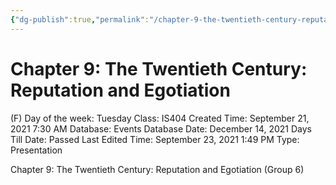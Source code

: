 ```yaml
---
{"dg-publish":true,"permalink":"/chapter-9-the-twentieth-century-reputation-and-egotiation/"}
---
```


# Chapter 9: The Twentieth Century: Reputation and Egotiation

(F) Day of the week: Tuesday
Class: IS404
Created Time: September 21, 2021 7:30 AM
Database: Events Database
Date: December 14, 2021
Days Till Date: Passed
Last Edited Time: September 23, 2021 1:49 PM
Type: Presentation

Chapter 9: The Twentieth Century: Reputation and Egotiation (Group 6)